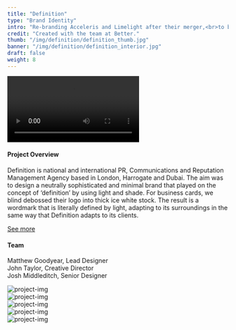 ```yaml
---
title: "Definition"
type: "Brand Identity"
intro: "Re-branding Acceleris and Limelight after their merger,<br>to bring unity to their new organisation."
credit: "Created with the team at Better."
thumb: "/img/definition/definition_thumb.jpg"
banner: "/img/definition/definition_interior.jpg"
draft: false
weight: 8
---
```

<div class="row">
    <div class="col-xs-12">
        <video alt="project-video" class="project-img project-video banner" autoplay loop>
            <source src="/img/definition/definition_video.mp4" type="video/mp4">
        </video>
    </div>
</div>
<div class="row work-detail-container">
    <div class="col-xs-offset-0 col-xs-12 col-sm-offset-1 col-sm-6">
        <h4>Project Overview</h4>
        <p class="work-detail">
            Definition is national and international PR, Communications and Reputation Management Agency based in London, Harrogate and Dubai. The aim was to design a neutrally sophisticated and minimal brand that played on the concept of ‘definition’ by using light and shade. For business cards, we blind debossed their logo into thick ice white stock. The result is a wordmark that is literally defined by light, adapting to its surroundings in the same way that Definition adapts to its clients.
        </p>
        <p><a href="https://better.agency/work/definition/" class="work-detail-link">See more</a></p>
    </div>
    <div class="col-xs-offset-0 col-xs-12 col-sm-offset-1 col-sm-3">
        <h4>Team</h4>
        <p class="work-detail team">
            Matthew Goodyear, Lead Designer
            <br>
            John Taylor, Creative Director
            <br>
            Josh Middleditch, Senior  Designer
        </p>
    </div>
</div>
<div class="row">
    <div class="col-xs-12">
        <img src="/img/definition/definition_interior.jpg" alt="project-img" class="project-img">
    </div>
</div>
<div class="row">
    <div class="col-xs-12">
        <img src="/img/definition/definition_card1.jpg" alt="project-img" class="project-img">
    </div>
</div>
<div class="row">
    <div class="col-xs-12 col-sm-8">
        <img src="/img/definition/definition_card3.jpg" alt="project-img" class="project-img">
    </div>
</div>
<div class="row end-xs">
    <div class="col-xs-12 col-sm-8">
        <img src="/img/definition/definition_card2.jpg" alt="project-img" class="project-img">
    </div>
</div>
<div class="row">
    <div class="col-xs-12">
        <img src="/img/definition/definition_stationery.jpg" alt="project-img" class="project-img">
    </div>
</div>

